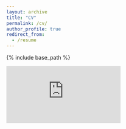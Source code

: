 ```yaml
---
layout: archive
title: "CV"
permalink: /cv/
author_profile: true
redirect_from:
  - /resume
---
```


{% include base_path %}

![cover](https://www.africau.edu/images/default/sample.pdf)
